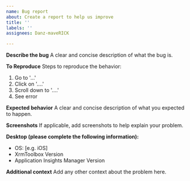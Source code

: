 ```yaml
---
name: Bug report
about: Create a report to help us improve
title: ''
labels: ''
assignees: Danz-maveRICK

---
```


**Describe the bug**
A clear and concise description of what the bug is.

**To Reproduce**
Steps to reproduce the behavior:
1. Go to '...'
2. Click on '....'
3. Scroll down to '....'
4. See error

**Expected behavior**
A clear and concise description of what you expected to happen.

**Screenshots**
If applicable, add screenshots to help explain your problem.

**Desktop (please complete the following information):**
 - OS: [e.g. iOS]
 - XrmToolbox Version
 - Application Insights Manager Version

**Additional context**
Add any other context about the problem here.
